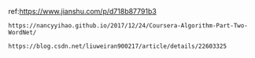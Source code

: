 ref:https://www.jianshu.com/p/d718b87791b3
  
    https://nancyyihao.github.io/2017/12/24/Coursera-Algorithm-Part-Two-WordNet/
    
    https://blog.csdn.net/liuweiran900217/article/details/22603325
